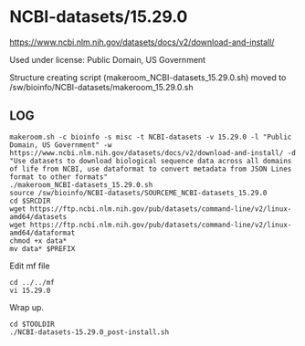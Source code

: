 NCBI-datasets/15.29.0
=====================

<https://www.ncbi.nlm.nih.gov/datasets/docs/v2/download-and-install/>

Used under license:
Public Domain, US Government


Structure creating script (makeroom_NCBI-datasets_15.29.0.sh) moved to /sw/bioinfo/NCBI-datasets/makeroom_15.29.0.sh

LOG
---

    makeroom.sh -c bioinfo -s misc -t NCBI-datasets -v 15.29.0 -l "Public Domain, US Government" -w https://www.ncbi.nlm.nih.gov/datasets/docs/v2/download-and-install/ -d "Use datasets to download biological sequence data across all domains of life from NCBI, use dataformat to convert metadata from JSON Lines format to other formats"
    ./makeroom_NCBI-datasets_15.29.0.sh 
    source /sw/bioinfo/NCBI-datasets/SOURCEME_NCBI-datasets_15.29.0
    cd $SRCDIR
    wget https://ftp.ncbi.nlm.nih.gov/pub/datasets/command-line/v2/linux-amd64/datasets
    wget https://ftp.ncbi.nlm.nih.gov/pub/datasets/command-line/v2/linux-amd64/dataformat
    chmod +x data*
    mv data* $PREFIX

Edit mf file

    cd ../../mf
    vi 15.29.0 

Wrap up.

    cd $TOOLDIR
    ./NCBI-datasets-15.29.0_post-install.sh
